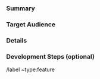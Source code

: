 ### Summary

<!-- (Summarize your feature idea in one or two sentences.) -->

### Target Audience

<!-- (Who are we doing this for? What groups or specific people? If possible, use the '@' character to include them on this issue.) -->

### Details

<!-- (Include use cases, benefits, and/or goals) -->

### Development Steps (optional)

<!-- (If you can, describe the development steps necessary to implement this feature) -->

<!-- Leave this here so that the issue is automatically labelled as a feature -->
/label ~type:feature
